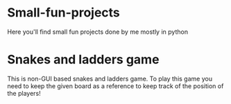 # Small-fun-projects
Here you'll find small fun projects done by me mostly in python

# Snakes and ladders game
This is non-GUI based snakes and ladders game. To play this game you need to keep the given board as a reference to keep track of the position of the players!
